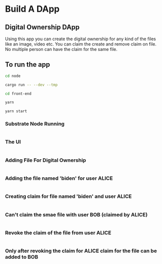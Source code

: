 # Build A DApp

## Digital Ownership DApp

Using this app you can create the digital ownership for any kind of the files like an image, video etc. You can claim the create and remove claim on file. No multiple person can have the claim for the same file.

## To run the app

```bash
cd node

cargo run -- --dev --tmp

cd front-end

yarn

yarn start
```

### Substrate Node Running

![]()

### The UI

![]()

### Adding File For Digital Ownership

![]()

### Adding the file named 'biden' for user ALICE

![]()

### Creating claim for file named 'biden' and user ALICE

![]()

### Can't claim the smae file with user BOB (claimed by ALICE)

![]()

### Revoke the claim of the file from user ALICE

![]()

### Only after revoking the claim for ALICE claim for the file can be added to BOB

![]()
